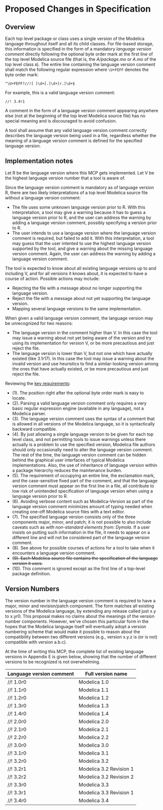 #  Proposed Changes in Specification

## Overview
Each top level package or class uses a single version of the Modelica language throughout itself and all its child classes.  For file-based storage, this information is specified in the form of a mandatory _language version comment_ directly following the optional byte order mark at the first line of the top level Modelica source file (that is, the _A/package.mo_ or _A.mo_ of the top level class `A`).  The entire line containing the language version comment shall match the following regular expression where `\U+FEFF` denotes the byte order mark:
```
^\U+FEFF?//![ ]\d+[.]\d+[r.]\d+$
```

For example, this is a valid language version comment:
```
//! 3.4r1
```

A comment in the form of a language version comment appearing anywhere else (not at the beginning of the top level Modelica source file) has no special meaning and is discouraged to avoid confusion.

A tool shall assume that any valid language version comment correctly describes the language version being used in a file, regardless whether the meaning of a language version comment is defined for the specified language version.

## Implementation notes
Let R be the language version where this MCP gets implemented.  Let V be the highest language version number that a tool is aware of.

Since the language version comment is mandatory as of language version R, there are two likely interpretations of a top level Modelica source file without a language version comment:
* The file uses some unknown language version prior to R.  With this interpretation, a tool may give a warning because it has to guess a language version prior to R, and the user can address the warning by adding a language version comment, possibly specifying a version prior to R.
* The user intends to use a language version where the language version comment is required, but failed to add it.  With this interpretation, a tool may guess that the user intented to use the highest language version supported by the tool, and give a warning about the missing language version comment.  Again, the user can address the warning by adding a language version comment.

The tool is expected to know about all existing language versions up to and including V, and for all versions it knows about, it is expected to have a course of action.  Possible actions may include:
* Rejecting the file with a message about no longer supporting the language version.
* Reject the file with a message about not yet supporting the language version.
* Mapping several language versions to the same implementation.

When given a valid language version comment, the language version may be unrecognized for two reasons:
* The language version in the comment higher than V.  In this case the tool may issue a warning about not yet being aware of the version and try using its implementation for version V, or be more precautious and just reject the file.
* The language version is lower than V, but not one which have actually existed (like 3.1r17).  In this case the tool may issue a warning about the invalid version and use heuristics to find a similar-looking version among the ones that have actually existed, or be more precautious and just reject the file.

Reviewing the [key requirements](rationale.md#key-requirements):
* (1).  The position right after the optional byte order mark is easy to locate.
* (2).  Parsing a valid language version comment only requires a very basic regular expression engine (available in any language), not a Modelica parser.
* (3).  The language version comment uses the syntax of a comment that is allowed in all versions of the Modelica language, so it is syntactically backward compatible.
* (4).  By just allowing a single language version to be given for each top level class, and not permitting tools to issue warnings unless there actually is a problem to use the specified version, Modelica file authors should only occasionally need to alter the language version comment.  The rest of the time, the language version comment can be hidden behind the graphical user interfaces of typical Modelica implementations.  Also, the use of inheritance of language version within a package hierarchy reduces the maintenance burden.
* (5).  The requirement of occupying an entire line, the exclamation mark, and the case-sensitive fixed part of the comment, and that the language version comment must appear on the first line in a file, all contribute to low risk of unintended specification of language version when using a language version prior to R.
* (6).  Avoiding verbose content such as Modelica-Version as part of the language version comment minimizes amount of typing needed when creating one-off Modelica source files with a text editor.
* (7).  The specified language version consists only of the three components major, minor, and patch; it is not possible to also include caveats such as _with non-standard elements from: Dymola_.  If a user insists on putting such information in the file, it needs to appear on a different line and will not be considered part of the language version comment.
* (8).  See above for possible courses of actions for a tool to take when it encounters a language version comment.
* ~~(9).  Each Modelica source file contains the specification of the language version it uses.~~
* (10). This comment is ignored except as the first line of a top-level package definition.

## Version Numbers
The version number in the language version comment is required to have a major, minor and revision/patch component.  The form matches all existing versions of the Modelica language, by extending any release called just x.y to x.yr0.
This proposal makes no claims about the meanings of the version number components.  However, we’ve chosen this particular form in the hopes that the Modelica language itself will eventually adopt a version numbering scheme that would make it possible to reason about the compatibility between two different versions (e.g., version x.y.z is (or is not) compatible with version a.b.c).

At the time of writing this MCP, the complete list of existing language versions in Appendix E is given below, showing that the number of different versions to be recognized is not overwhelming.

| Language version comment | Full version name |
|--|--|
| //! 1.0r0 | Modelica 1.0 |
| //! 1.1r0 | Modelica 1.1 |
| //! 1.2r0 | Modelica 1.2 |
| //! 1.3r0 | Modelica 1.3 |
| //! 1.4r0 | Modelica 1.4 |
| //! 2.0r0 | Modelica 2.0 |
| //! 2.1r0 | Modelica 2.1 |
| //! 2.2r0 | Modelica 2.2 |
| //! 3.0r0 | Modelica 3.0 |
| //! 3.1r0 | Modelica 3.1 |
| //! 3.2r0 | Modelica 3.2 |
| //! 3.2r1 | Modelica 3.2 Revision 1 |
| //! 3.2r2 | Modelica 3.2 Revision 2 |
| //! 3.3r0 | Modelica 3.3 |
| //! 3.3r1 | Modelica 3.3 Revision 1 |
| //! 3.4r0 | Modelica 3.4 |
